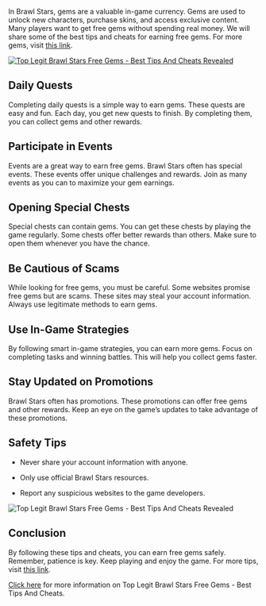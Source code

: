 <p>In Brawl Stars, gems are a valuable in-game currency. Gems are used to unlock new characters, purchase skins, and access exclusive content. Many players want to get free gems without spending real money. We will share some of the best tips and cheats for earning free gems. For more gems, visit <a target="_blank" rel="noopener noreferrer nofollow" href="https://tinyurl.com/ymhrtb69">this link</a>.</p><p><a target="_blank" rel="noopener noreferrer nofollow" href="https://tinyurl.com/ymhrtb69"><img src="https://skycoach.gg/storage/uploads/products/description/product_66574595bbeb7.png" alt="Top Legit Brawl Stars Free Gems - Best Tips And Cheats Revealed"></a></p><h2>Daily Quests</h2><p>Completing daily quests is a simple way to earn gems. These quests are easy and fun. Each day, you get new quests to finish. By completing them, you can collect gems and other rewards.</p><h2>Participate in Events</h2><p>Events are a great way to earn free gems. Brawl Stars often has special events. These events offer unique challenges and rewards. Join as many events as you can to maximize your gem earnings.</p><h2>Opening Special Chests</h2><p>Special chests can contain gems. You can get these chests by playing the game regularly. Some chests offer better rewards than others. Make sure to open them whenever you have the chance.</p><h2>Be Cautious of Scams</h2><p>While looking for free gems, you must be careful. Some websites promise free gems but are scams. These sites may steal your account information. Always use legitimate methods to earn gems.</p><h2>Use In-Game Strategies</h2><p>By following smart in-game strategies, you can earn more gems. Focus on completing tasks and winning battles. This will help you collect gems faster.</p><h2>Stay Updated on Promotions</h2><p>Brawl Stars often has promotions. These promotions can offer free gems and other rewards. Keep an eye on the game’s updates to take advantage of these promotions.</p><h2>Safety Tips</h2><ul><li><p>Never share your account information with anyone.</p></li><li><p>Only use official Brawl Stars resources.</p></li><li><p>Report any suspicious websites to the game developers.</p></li></ul><p><img src="https://preview.redd.it/what-should-i-spend-my-gems-on-offers-like-this-the-new-v0-lweisrgff8nb1.jpg?width=1080&amp;crop=smart&amp;auto=webp&amp;s=33a86567cf389bf98201c42564e2a25ccf3c482d" alt="Top Legit Brawl Stars Free Gems - Best Tips And Cheats Revealed"></p><h2>Conclusion</h2><p>By following these tips and cheats, you can earn free gems safely. Remember, patience is key. Keep playing and enjoy the game. For more tips, visit <a target="_blank" rel="noopener noreferrer nofollow" href="https://tinyurl.com/ymhrtb69">this link</a>.</p><p><a target="_blank" rel="noopener noreferrer nofollow" href="https://tinyurl.com/ymhrtb69">Click here</a> for more information on Top Legit Brawl Stars Free Gems - Best Tips And Cheats.</p>
